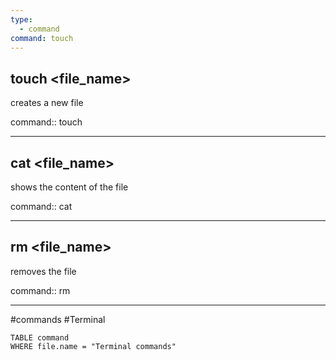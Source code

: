 ```yaml
---
type:
  - command
command: touch
---
```


## touch <file_name>
creates a new file

command:: touch

---

## cat <file_name>
shows the content of the file 

command:: cat

---

## rm <file_name>
removes the file 

command:: rm

---



#commands #Terminal 

```dataview
TABLE command 
WHERE file.name = "Terminal commands"
```

